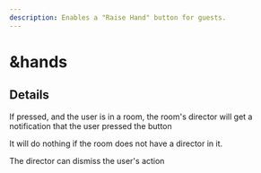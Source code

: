 ```yaml
---
description: Enables a "Raise Hand" button for guests.
---
```


# \&hands

## Details

If pressed, and the user is in a room, the room's director will get a notification that the user pressed the button

It will do nothing if the room does not have a director in it.

The director can dismiss the user's action
